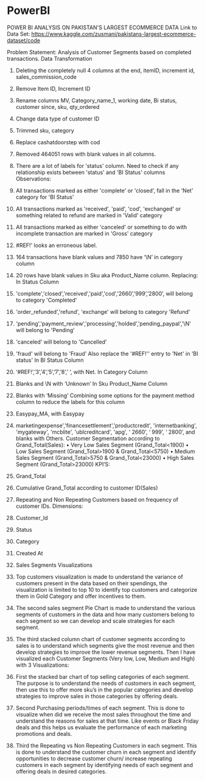 # PowerBI

POWER BI ANALYSIS ON PAKISTAN'S LARGEST ECOMMERCE DATA
Link to Data Set: https://www.kaggle.com/zusmani/pakistans-largest-ecommerce-dataset/code

Problem Statement: Analysis of Customer Segments based on completed transactions.
Data Transformation
1.	Deleting the completely null 4 columns at the end, itemID, increment id, sales_commission_code
2.	Remove Item ID, Increment ID
3.	Rename columns MV, Category_name_1, working date, Bi status, customer since, sku, qty_ordered
4.	Change data type of customer ID
5.	Trimmed sku, category
6.	Replace cashatdoorstep with cod
7.	Removed 464051 rows with blank values in all columns.
8.	There are a lot of labels for 'status' column. Need to check if any relationship exists between 'status' and 'BI Status' columns
Observations:
1.	All transactions marked as either 'complete' or 'closed', fall in the 'Net' category for 'BI Status'
2.	All transactions marked as 'received', 'paid', 'cod', 'exchanged' or something related to refund are marked in 'Valid' category
3.	All transactions marked as either 'canceled' or something to do with incomplete transaction are marked in 'Gross' category
4.	#REF!' looks an erroneous label.
5.	164 transactions have blank values and 7850 have ‘\N’ in category column
6.	20 rows have blank values in Sku aka Product_Name column.
Replacing:
In Status Column
1.	'complete','closed','received','paid','cod',’2660’,’999’,’2800’, will belong to category 'Completed'
2.	'order_refunded','refund', 'exchange' will belong to category 'Refund'
3.	'pending','payment_review','processing','holded','pending_paypal','\N' will belong to 'Pending'
4.	'canceled' will belong to 'Cancelled'
5.	'fraud' will belong to 'Fraud' Also replace the '#REF!'' entry to 'Net' in 'BI status'
In BI Status Column
6.	‘#REF!’,’3’,’4’,’5’,’7’,’8’,’ ‘, with Net.
In Category Column
7.	Blanks and \N with ‘Unknown’
In Sku Product_Name Column
8.	Blanks with ‘Missing’
Combining some options for the payment method column to reduce the labels for this column
9.	Easypay_MA, with Easypay
10.	marketingexpense','financesettlement','productcredit', 'internetbanking', 'mygateway', 'mcblite', 'ublcreditcard', 'apg', ‘ 2660’, ‘ 999’, ‘ 2800’, and blanks with Others.
Customer Segmentation according to Grand_Total(Sales):
•	Very Low Sales Segment (Grand_Total<1900)
•	Low Sales Segment (Grand_Total>1900 & Grand_Total<5750)
•	Medium Sales Segment (Grand_Total>5750 & Grand_Total<23000)
•	High Sales Segment (Grand_Total>23000)
KPI’S: 
1.	Grand_Total
2.	Cumulative Grand_Total according to customer ID(Sales)
3.	Repeating and Non Repeating Customers based on frequency of customer IDs.
Dimensions:
1.	Customer_Id
2.	Status
3.	Category
4.	Created At
5.	Sales Segments
Visualizations
1.	Top customers visualization is made to understand the variance of customers present in the data based on their spendings, the visualization is limited to top 10 to identify top customers and categorize them in Gold Category and offer incentives to them.
2.	The second sales segment Pie Chart is made to understand the various segments of customers in the data and how many customers belong to each segment so we can develop and scale strategies for each segment.
3.	The third stacked column chart of customer segments according to sales is to understand which segments give the most revenue and then develop strategies to improve the lower revenue segments.
Then I have visualized each Customer Segments (Very low, Low, Medium and High) with 3 Visualizations:
1.	First the stacked bar chart of top selling categories of each segment. The purpose is to understand the needs of customers in each segment, then use this to offer more sku’s in the popular categories and develop strategies to improve sales in those categories by offering deals.

2.	Second Purchasing periods/times of each segment. This is done to visualize when did we receive the most sales throughout the time and understand the reasons for sales at that time. Like events or Black Friday deals and this helps us evaluate the performance of each marketing promotions and deals. 

3.	Third the Repeating vs Non Repeating Customers in each segment. This is done to understand the customer churn in each segment and identify opportunities to decrease customer churn/ increase repeating customers in each segment by identifying needs of each segment and offering deals in desired categories.

